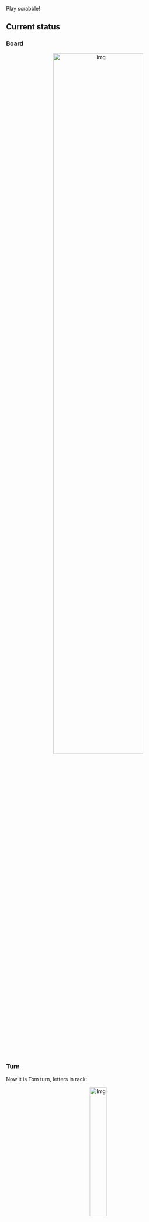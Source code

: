 
Play scrabble!
## Current status
### Board
<p align="center">
<img src="https://raw.githubusercontent.com/radosz99/radosz99/main/board.png" width=70% alt="Img"/>
    </p>
    
### Turn
Now it is Tom turn, letters in rack:
<p align="center">
<img src="https://raw.githubusercontent.com/radosz99/radosz99/main/rack.png" width=30% alt="Img"/>
</p>

### Game score
| Id | Player name | Points |
  | - | - | - |  
|0 | Tom | 115
|1 | Jerry | 64
## Make the move
Make the move and insert the letters by creating an [issue](https://github.com/radosz99/radosz99/issues/new?title=scrabble%7Cmove%7C7%3AA%3ARIDE&body=Just+push+%27Submit+new+issue%27+or+update+with+your+move.) according to the rules or...

## Possibly best moves  
Are you sure? :smiling_imp: :smiling_imp: :smiling_imp:
<details>
  <summary>Spoiler warning!</summary>
  
  | Id | Move | Issue link | Points |
  | - | - | - | - |  
|1| 12:B:paved | [scrabble&#124;move&#124;12:B:paved](https://github.com/radosz99/radosz99/issues/new?title=scrabble%7Cmove%7C12%3AB%3Apaved&body=Just+push+%27Submit+new+issue%27+or+update+with+your+move.) | 22 
|2| 12:B:paven | [scrabble&#124;move&#124;12:B:paven](https://github.com/radosz99/radosz99/issues/new?title=scrabble%7Cmove%7C12%3AB%3Apaven&body=Just+push+%27Submit+new+issue%27+or+update+with+your+move.) | 20 
|3| 13:F:pened | [scrabble&#124;move&#124;13:F:pened](https://github.com/radosz99/radosz99/issues/new?title=scrabble%7Cmove%7C13%3AF%3Apened&body=Just+push+%27Submit+new+issue%27+or+update+with+your+move.) | 18 
|4| 12:B:pave | [scrabble&#124;move&#124;12:B:pave](https://github.com/radosz99/radosz99/issues/new?title=scrabble%7Cmove%7C12%3AB%3Apave&body=Just+push+%27Submit+new+issue%27+or+update+with+your+move.) | 18 
|5| 12:A:deave | [scrabble&#124;move&#124;12:A:deave](https://github.com/radosz99/radosz99/issues/new?title=scrabble%7Cmove%7C12%3AA%3Adeave&body=Just+push+%27Submit+new+issue%27+or+update+with+your+move.) | 18 
|6| 13:F:paned | [scrabble&#124;move&#124;13:F:paned](https://github.com/radosz99/radosz99/issues/new?title=scrabble%7Cmove%7C13%3AF%3Apaned&body=Just+push+%27Submit+new+issue%27+or+update+with+your+move.) | 18 
|7| 12:B:daven | [scrabble&#124;move&#124;12:B:daven](https://github.com/radosz99/radosz99/issues/new?title=scrabble%7Cmove%7C12%3AB%3Adaven&body=Just+push+%27Submit+new+issue%27+or+update+with+your+move.) | 18 
|8| 12:B:eaved | [scrabble&#124;move&#124;12:B:eaved](https://github.com/radosz99/radosz99/issues/new?title=scrabble%7Cmove%7C12%3AB%3Aeaved&body=Just+push+%27Submit+new+issue%27+or+update+with+your+move.) | 18 
|9| 13:F:panned | [scrabble&#124;move&#124;13:F:panned](https://github.com/radosz99/radosz99/issues/new?title=scrabble%7Cmove%7C13%3AF%3Apanned&body=Just+push+%27Submit+new+issue%27+or+update+with+your+move.) | 17 
|10| 13:F:punned | [scrabble&#124;move&#124;13:F:punned](https://github.com/radosz99/radosz99/issues/new?title=scrabble%7Cmove%7C13%3AF%3Apunned&body=Just+push+%27Submit+new+issue%27+or+update+with+your+move.) | 17 
</details>
    
## Latest moves

| Id | Type | Move / Letters to replace | Created words / New letters | Date | Points | Player | Who |
| - | - | - | - | - | - | - | - |
|7| INSERT | D:10:diva | ['DIVA'] | 11/26/2022, 17:44:08 | 16 | Jerry | [radosz99](github.com/radosz99) |
|6| INSERT | H:10:twiny | ['TWINY'] | 11/26/2022, 17:43:09 | 45 | Tom | [radosz99](github.com/radosz99) |
|5| INSERT | 10:D:doubts | ['DOUBTS'] | 11/26/2022, 17:41:57 | 18 | Jerry | [radosz99](github.com/radosz99) |
|4| INSERT | I:6:vlogs | ['VLOGS'] | 11/26/2022, 17:41:13 | 14 | Tom | [radosz99](github.com/radosz99) |
|3| INSERT | N:2:leeze | ['LEEZE'] | 11/26/2022, 17:40:09 | 14 | Jerry | [radosz99](github.com/radosz99) |
|2| INSERT | 5:K:jeez | ['JEEZ'] | 11/26/2022, 00:17:38 | 40 | Tom | [radosz99](github.com/radosz99) |
|1| INSERT | L:3:emend | ['EMEND'] | 11/25/2022, 23:52:03 | 16 | Jerry | [radosz99](github.com/radosz99) |
|0| INSERT | 7:H:aloud | ['ALOUD'] | 11/25/2022, 23:50:56 | 16 | Tom | [radosz99](github.com/radosz99) |